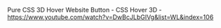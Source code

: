Pure CSS 3D Hover Website Button - CSS Hover 3D - https://www.youtube.com/watch?v=DwBcJLbGIVg&list=WL&index=106